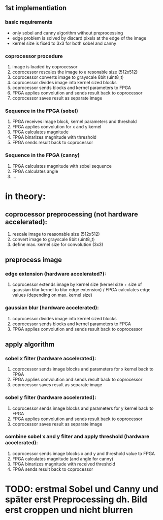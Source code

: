 ## 1st implementiation
### basic requirements
- only sobel and canny algorithm without preprocessing
- edge problem is solved by discard pixels at the edge of the image
- kernel size is fixed to 3x3 for both sobel and canny

### coprocessor procedure
1. image is loaded by coprocessor
2. coprocessor rescales the image to a resonable size (512x512)
3. coprocessor converts image to grayscale 8bit (uint8_t)
4. coprocessor divides image into kernel sized blocks
5. coprocessor sends blocks and kernel parameters to FPGA
6. FPGA applies convolution and sends result back to coprocessor
7. coprocessor saves result as separate image

### Sequence in the FPGA (sobel)
1. FPGA receives image block, kernel parameters and threshold
2. FPGA applies convolution for x and y kernel
3. FPGA calculates magnitude 
4. FPGA binarizes magnitude with threshold
5. FPGA sends result back to coprocessor

### Sequence in the FPGA (canny)
1. FPGA calculates magnitude with sobel sequence
2. FPGA calculates angle
3. ...




# in theory:

## coprocessor preprocessing (not hardware accelerated):
1. rescale image to reasonable size (512x512)
2. convert image to grayscale 8bit (uint8_t)
3. define max. kernel size for convolution (3x3)

## preprocess image
### edge extension (hardware accelerated?):
1. coprocessor extends image by kernel size (kernel size + size of gaussian blur kernel to blur edge extension) / FPGA calculates edge values (depending on max. kernel size)

### gaussian blur (hardware accelerated):
1. coprocessor divides image into kernel sized blocks
2. coprocessor sends blocks and kernel parameters to FPGA
3. FPGA applies convolution and sends result back to coprocessor

## apply algorithm
### sobel x filter (hardware accelerated):
1. coprocessor sends image blocks and parameters for x kernel back to FPGA
2. FPGA applies convolution and sends result back to coprocessor
3. coprocessor saves result as separate image

### sobel y filter (hardware accelerated):
1. coprocessor sends image blocks and parameters for y kernel back to FPGA
2. FPGA applies convolution and sends result back to coprocessor
3. coprocessor saves result as separate image

### combine sobel x and y filter and apply threshold (hardware accelerated):
1. coprocessor sends image blocks x and y and threshold value to FPGA
2. FPGA calculates magnitude (and angle for canny)
3. FPGA binarizes magnitude with received threshold
4. FPGA sends result back to coprocessor

# TODO: erstmal Sobel und Canny und später erst Preprocessing dh. Bild erst croppen und nicht blurren



